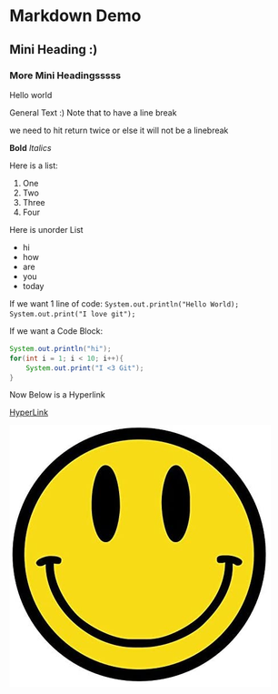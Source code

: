 # Markdown Demo
## Mini Heading :)
### More Mini Headingsssss

Hello world

General Text :) Note that to have a line break

we need to hit return twice
or else it will not be a linebreak

**Bold** 
*Italics*

Here is a list:

1. One
2. Two
3. Three
4. Four

Here is unorder List
- hi
- how
- are
- you
- today

If we want 1 line of code:
`System.out.println("Hello World);`
`System.out.print("I love git");`

If we want a Code Block:
```java
System.out.println("hi");
for(int i = 1; i < 10; i++){
    System.out.print("I <3 Git");
}
```
Now Below is a Hyperlink

[HyperLink](https://www.google.com)

![alt text](smile.jpg)

